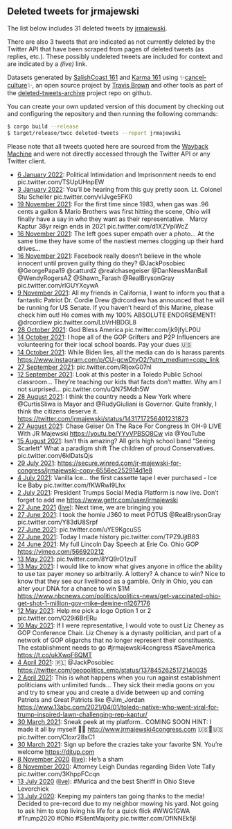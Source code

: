 ## Deleted tweets for jrmajewski

The list below includes 31 deleted tweets by
[jrmajewski](https://twitter.com/jrmajewski).

There are also 3 tweets that are indicated as not currently
deleted by the Twitter API that have been scraped from pages of deleted tweets (as replies, etc.).
These possibly undeleted tweets are included for context and are indicated by a _(live)_ link.


Datasets generated by [SalishCoast 161](https://twitter.com/SalishCoastA) and [Karma 161](https://twitter.com/KarmaOneSixOne)
using ✨[cancel-culture](https://github.com/travisbrown/cancel-culture)✨, an open source project by [Travis Brown](https://twitter.com/travisbrown) 
and other tools as part of the [deleted-tweets-archive](https://github.com/salcoast/deleted-tweets-archive/) project repo on github.

You can create your own updated version of this document by checking out and configuring the
repository and then running the following commands:

```bash
$ cargo build --release
$ target/release/twcc deleted-tweets --report jrmajewski
```

Please note that all tweets quoted here are sourced from the
[Wayback Machine](https://web.archive.org) and were not directly accessed through the Twitter API or
any Twitter client.

* [ 6 January 2022](https://web.archive.org/web/20220106154750/https://twitter.com/JRMajewski/status/1479117093869998085): Political Intimidation and Imprisonment needs to end pic.twitter.com/TSUpUHnpEW
* [ 3 January 2022](https://web.archive.org/web/20220103222125/https://twitter.com/JRMajewski/status/1478128834075668481): You’ll be hearing from this guy pretty soon.   Lt. Colonel Stu Scheller pic.twitter.com/vIJvge5FK0
* [19 November 2021](https://web.archive.org/web/20211119012509/https://twitter.com/JRMajewski/status/1461505766700032007): For the first time since 1983, when gas was .96 cents a gallon & Mario Brothers was first hitting the scene, Ohio will finally have a say in who they want as their representative.   Marcy Kaptur 38yr reign ends in 2021 pic.twitter.com/d1XZVpiWcZ
* [16 November 2021](https://web.archive.org/web/20211116190909/https://twitter.com/JRMajewski/status/1460683054998040583): The left goes super empath over a photo…   At the same time they have some of the nastiest memes clogging up their hard drives…
* [16 November 2021](https://web.archive.org/web/20211116190600/https://twitter.com/JRMajewski/status/1460682058624389126): Facebook really doesn’t believe in the whole innocent until proven guilty thing do they?   @JackPosobiec   @GeorgePapa19   @catturd2   @realchasegeiser   @DanNewsManBall   @WendyRogersAZ   @Shawn_Farash   @RealBrysonGray  pic.twitter.com/rlGUYXcywA
* [ 9 November 2021](https://web.archive.org/web/20211109054219/https://twitter.com/JRMajewski/status/1457946580816908293): All my friends in California, I want to inform you that a fantastic Patriot Dr. Cordie Drew  @drcordiew  has announced that he will be running for US Senate.   If you haven’t heard of this Marine, please check him out! He comes with my 100% ABSOLUTE ENDORSEMENT!   @drcordiew  pic.twitter.com/LbVrHBDGL8
* [28 October 2021](https://web.archive.org/web/20211028074530/https://twitter.com/JRMajewski/status/1453628940170448900): God Bless America pic.twitter.com/jk9jfyLP0U
* [14 October 2021](https://web.archive.org/web/20211014132444/https://twitter.com/JRMajewski/status/1448639764186517505): I hope all of the GOP Grifters and P2P Influencers are volunteering for their local school boards.   Pay your dues 🇺🇸
* [14 October 2021](https://web.archive.org/web/20211014011404/https://twitter.com/JRMajewski/status/1448457001902743552): While Biden lies, all the media can do is harass parents   https://www.instagram.com/p/CU-gcwDtyO2/?utm_medium=copy_link
* [27 September 2021](https://web.archive.org/web/20210927004021/https://twitter.com/JRMajewski/status/1442287915984465921): pic.twitter.com/RIjoxG07nl
* [12 September 2021](https://web.archive.org/web/20210912175949/https://twitter.com/JRMajewski/status/1437113677841321988): Look at this poster in a Toledo Public School classroom…  They’re teaching our kids that facts don’t matter.   Why am I not surprised… pic.twitter.com/uQN75Mdh5W
* [28 August 2021](https://web.archive.org/web/20210828211105/https://twitter.com/JRMajewski/status/1431726033301037057): I think the country needs a New York where  @CurtisSliwa  is Mayor and  @RudyGiuliani  is Governor. Quite frankly, I think the citizens deserve it. https://twitter.com/jrmajewski/status/1431717256401231873
* [27 August 2021](https://web.archive.org/web/20210827233426/https://twitter.com/JRMajewski/status/1431399616830967815): Chase Geiser On The Race For Congress In OH-9 LIVE With JR Majewski  https://youtu.be/YYyVPBSO8Cw  via  @YouTube
* [15 August 2021](https://web.archive.org/web/20210815004928/https://twitter.com/JRMajewski/status/1426707553287823360): Isn’t this amazing? All girls high school band “Seeing Scarlett”   What a paradigm shift   The children of proud Conservatives. pic.twitter.com/6klDatsQjs
* [29 July 2021](https://web.archive.org/web/20210729032947/https://twitter.com/JRMajewski/status/1420587287071625223): https://secure.winred.com/jr-majewski-for-congress/jrmajewski-copy-6556ec252914d1e8
* [ 4 July 2021](https://web.archive.org/web/20210704235154/https://twitter.com/JRMajewski/status/1411835157884116998): Vanilla Ice… the first cassette tape I ever purchased - Ice Ice Baby pic.twitter.com/fKWRwI9Lhx
* [ 2 July 2021](https://web.archive.org/web/20210702053552/https://twitter.com/JRMajewski/status/1410834526700453888): President Trumps Social Media Platform is now live.  Don’t forget to add me https://www.gettr.com/user/jrmajewski
* [27 June 2021](https://web.archive.org/web/20210627102128/https://twitter.com/JRMajewski/status/1409072715529605120) ([live](https://twitter.com/JRMajewski/status/1409078553178746881)): Next time, we are bringing you
* [27 June 2021](https://web.archive.org/web/20210627102128/https://twitter.com/JRMajewski/status/1409072715529605120): I took the homie J360 to meet POTUS  @RealBrysonGray  pic.twitter.com/Y83dU8Srpf
* [27 June 2021](https://web.archive.org/web/20210627065121/https://twitter.com/JRMajewski/status/1409041611397402626): pic.twitter.com/uYE9KgcuSS
* [27 June 2021](https://web.archive.org/web/20210627022354/https://twitter.com/JRMajewski/status/1408974312460087298): Today I made history pic.twitter.com/TPZ9JjtB83
* [24 June 2021](https://web.archive.org/web/20210624070158/https://twitter.com/JRMajewski/status/1407957120859918338): My full Lincoln Day Speech at Erie Co. Ohio GOP https://vimeo.com/566920212
* [13 May 2021](https://web.archive.org/web/20210513102011/https://twitter.com/JRMajewski/status/1392786634547122177): pic.twitter.com/8YQ9rO1zuT
* [13 May 2021](https://web.archive.org/web/20210513031333/https://twitter.com/JRMajewski/status/1392679309307957250): I would like to know what gives anyone in office the ability to use tax payer money so arbitrarily. A lottery? A chance to win?  Nice to know that they see our livelihood as a gamble.   Only in Ohio, you can alter your DNA for a chance to win $1M https://www.nbcnews.com/politics/politics-news/get-vaccinated-ohio-get-shot-1-million-gov-mike-dewine-n1267176
* [12 May 2021](https://web.archive.org/web/20210512015503/https://twitter.com/JRMajewski/status/1392297159765151752): Help me pick a logo  Option 1 or 2 pic.twitter.com/O29i6BrERu
* [10 May 2021](https://web.archive.org/web/20210510002420/https://twitter.com/JRMajewski/status/1391549631973281799): If I were representative, I would vote to oust Liz Cheney as GOP Conference Chair.  Liz Cheney is a dynasty politician, and part of a network of GOP oligarchs that no longer represent their constituents.   The establishment needs to go  #jrmajewski4congress #SaveAmerica https://t.co/ukXwoF6QMT
* [ 4 April 2021](https://web.archive.org/web/20210404041848/https://twitter.com/JRMajewski/status/1378562564301414402): 🇵🇱  @JackPosobiec  https://twitter.com/geopolitics_emp/status/1378452625172140035
* [ 2 April 2021](https://web.archive.org/web/20210402035951/https://twitter.com/JRMajewski/status/1377833070376726530): This is what happens when you run against establishment politicians with unlimited funds...  They sick their media goons on you and try to smear you and create a divide between up and coming Patriots and Great Patriots like  @Jim_Jordan  https://www.13abc.com/2021/04/01/toledo-native-who-went-viral-for-trump-inspired-lawn-challenging-rep-kaptur/
* [30 March 2021](https://web.archive.org/web/20210330040041/https://twitter.com/JRMajewski/status/1376746080591826945): Sneak peek at my platform.. COMING SOON  HINT: I made it all by myself 💪🏼   http://www.jrmajewski4congress.com  🇺🇸🦅🇺🇸 pic.twitter.com/Cloxr28xC1
* [30 March 2021](https://web.archive.org/web/20210330021635/https://twitter.com/JRMajewski/status/1376719914891943936): Sign up before the crazies take your favorite SN.  You’re welcome https://djtup.com
* [ 8 November 2020](https://web.archive.org/web/20210402093548/https://twitter.com/JRMajewski/status/1325323259966058497) ([live](https://twitter.com/JRMajewski/status/1325432550077194241)): He’s a sham
* [ 8 November 2020](https://web.archive.org/web/20210402093548/https://twitter.com/JRMajewski/status/1325323259966058497): Attorney Leigh Dundas regarding Biden Vote Tally pic.twitter.com/3KhppFCcqn
* [13 July 2020](https://web.archive.org/web/20210927203642/https://twitter.com/JRMajewski/status/1282721978181443586) ([live](https://twitter.com/JRMajewski/status/1282724257752133634)): #Murica  and the best Sheriff in Ohio Steve Levorchick
* [13 July 2020](https://web.archive.org/web/20210927203642/https://twitter.com/JRMajewski/status/1282721978181443586): Keeping my painters tan going thanks to the media! Decided to pre-record due to my neighbor mowing his yard. Not going to ask him to stop living his life for a quick flick  #WWG1GWA   #Trump2020   #Ohio   #SilentMajority  pic.twitter.com/OfINNEk5jl
